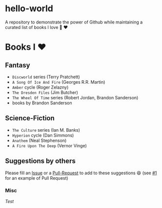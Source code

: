 # hello-world
A repository to demonstrate the power of Github while maintaining a curated list of books I love :book: :heart:

# Books I :heart:
## Fantasy
 - `Discworld` series (Terry Pratchett)
 - `A Song Of Ice And Fire` (Georges R.R. Martin)
 - `Amber` cycle (Roger Zelazny)
 - `The Dresden Files` (Jim Butcher)
 - `The Wheel Of Time` series (Robert Jordan, Brandon Sanderson)
 - books by Brandon Sanderson

## Science-Fiction
 - `The Culture` series (Ian M. Banks)
 - `Hyperion` cycle (Dan Simmons)
 - `Anathem` (Neal Stephenson)
 - `A Fire Upon The Deep` (Vernor Vinge)

## Suggestions by others

Please fill an [Issue](https://github.com/simonbasle/hello-world/issues) or a [Pull-Request](https://github.com/simonbasle/hello-world/pulls) to add to these suggestions :smile:
(see [#1](https://github.com/simonbasle/hello-world/pull/1) for an example of Pull Request)

### Misc
_Test_
